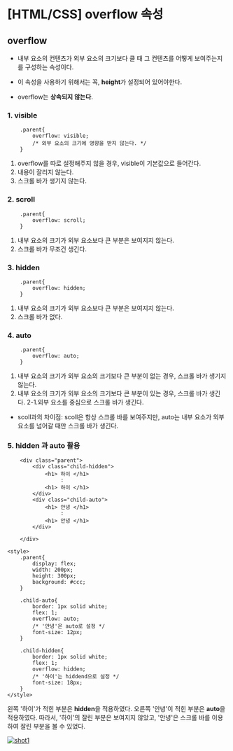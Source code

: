 # [HTML/CSS] overflow 속성

## overflow
 - 내부 요소의 컨텐츠가 외부 요소의 크기보다 클 때 그 컨텐츠를 어떻게 보여주는지를  구성하는 속성이다.

- 이 속성을 사용하기 위해서는 꼭, **height**가 설정되어 있어야한다.
- overflow는 **상속되지 않는다**.
 
### 1. visible
```
	.parent{
		overflow: visible;
		/* 외부 요소의 크기에 영향을 받지 않는다. */
	}
```
 1) overflow를 따로 설정해주지 않을 경우, visible이 기본값으로 들어간다.
 2) 내용이 잘리지 않는다.
 3) 스크롤 바가 생기지 않는다.
 


### 2. scroll
```
	.parent{
		overflow: scroll;
	}
```
 1) 내부 요소의 크기가 외부 요소보다 큰 부분은 보여지지 않는다.
 2) 스크롤 바가 무조건 생긴다.


### 3. hidden
```
	.parent{
		overflow: hidden;
	}
```
1) 내부 요소의 크기가 외부 요소보다 큰 부분은 보여지지 않는다.
2) 스크롤 바가 없다.

### 4. auto
```
	.parent{
		overflow: auto;
	}
```
 1) 내부 요소의 크기가 외부 요소의 크기보다 큰 부분이 없는 경우,
	 스크롤 바가 생기지 않는다.
 2) 내부 요소의 크기가 외부 요소의 크기보다 큰 부분이 있는 경우,
	 스크롤 바가 생긴다.
 2-1.외부 요소를 중심으로 스크롤 바가 생긴다.
 - scoll과의 차이점: scoll은 항상 스크롤 바를 보여주지만, auto는 내부 요소가 외부 요소를 넘어갈 때만 스크롤 바가 생긴다.
 
### 5. hidden 과 auto 활용
```
	<div class="parent">
		<div class="child-hidden">
			<h1> 하이 </h1>
				 :
			<h1> 하이 </h1>
		</div>
		<div class="child-auto">
			<h1> 안녕 </h1>
				 :
			<h1> 안녕 </h1>
		</div>

	</div>

```
```
<style>
	.parent{
		display: flex;
		width: 200px;
		height: 300px;
		background: #ccc;
	}

	.child-auto{
		border: 1px solid white;
		flex: 1;
		overflow: auto;
		/* '안녕'은 auto로 설정 */
		font-size: 12px;
	}

	.child-hidden{
		border: 1px solid white;
		flex: 1;
		overflow: hidden;
		/* '하이'는 hiddend으로 설정 */
		font-size: 18px;
	}
</style>
```
왼쪽 '하이'가 적힌 부분은 **hidden**을 적용하였다.
오른쪽 '안녕'이 적힌 부분은 **auto**을 적용하였다.
따라서, '하이'의 잘린 부분은 보여지지 않았고,
'안녕'은 스크롤 바를 이용하여 잘린 부분을 볼 수 있었다.

<a href="https://imgbb.com/"><img src="https://image.ibb.co/mSpqVy/shot1.png" alt="shot1" border="0"></a>



